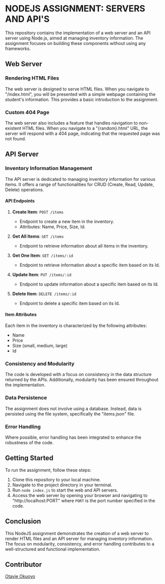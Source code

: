 # NODEJS ASSIGNMENT: SERVERS AND API'S

This repository contains the implementation of a web server and an API server using Node.js, aimed at managing inventory information. The assignment focuses on building these components without using any frameworks.

## Web Server

### Rendering HTML Files

The web server is designed to serve HTML files. When you navigate to "/index.html", you will be presented with a simple webpage containing the student's information. This provides a basic introduction to the assignment.

### Custom 404 Page

The web server also includes a feature that handles navigation to non-existent HTML files. When you navigate to a "{random}.html" URL, the server will respond with a 404 page, indicating that the requested page was not found.

## API Server

### Inventory Information Management

The API server is dedicated to managing inventory information for various items. It offers a range of functionalities for CRUD (Create, Read, Update, Delete) operations.

#### API Endpoints

1. **Create Item**: `POST /items`
   - Endpoint to create a new item in the inventory.
   - Attributes: Name, Price, Size, Id.
   
2. **Get All Items**: `GET /items`
   - Endpoint to retrieve information about all items in the inventory.
   
3. **Get One Item**: `GET /items/:id`
   - Endpoint to retrieve information about a specific item based on its Id.
   
4. **Update Item**: `PUT /items/:id`
   - Endpoint to update information about a specific item based on its Id.
   
5. **Delete Item**: `DELETE /items/:id`
   - Endpoint to delete a specific item based on its Id.

#### Item Attributes

Each item in the inventory is characterized by the following attributes:
- Name
- Price
- Size (small, medium, large)
- Id

### Consistency and Modularity

The code is developed with a focus on consistency in the data structure returned by the APIs. Additionally, modularity has been ensured throughout the implementation.

### Data Persistence

The assignment does not involve using a database. Instead, data is persisted using the file system, specifically the "items.json" file.

### Error Handling

Where possible, error handling has been integrated to enhance the robustness of the code.

## Getting Started

To run the assignment, follow these steps:

1. Clone this repository to your local machine.
2. Navigate to the project directory in your terminal.
3. Run `node index.js` to start the web and API servers.
4. Access the web server by opening your browser and navigating to "http://localhost:PORT" where `PORT` is the port number specified in the code.

## Conclusion

This NodeJS assignment demonstrates the creation of a web server to render HTML files and an API server for managing inventory information. The focus on modularity, consistency, and error handling contributes to a well-structured and functional implementation.

## Contributor
[Otavie Okuoyo](https://github.com/Otavie)
